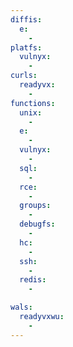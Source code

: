 ```yaml
---
diffis:
  e:
    -
platfs:
  vulnyx:
    -
curls:
  readyvx:
    -
functions:
  unix:
    -
  e:
    -
  vulnyx:
    -
  sql:
    -
  rce:
    -
  groups:
    -
  debugfs:
    -
  hc:
    -
  ssh:
    -
  redis:
    -

wals:
  readyvxwu:
    -
---
```

